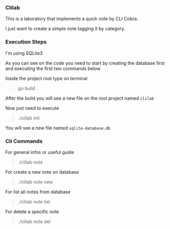 ### Clilab

This is a laboratory that implements a quick note by CLI Cobra. 

I just want to create a simple note tagging it by category.

### Execution Steps

I'm using SQLite3

As you can see on the code you need to start by creating the database first and executing the first two commands below

Inside the project root type on terminal

> go build .

After the build you will see a new file on the root project named `clilab`

Now just need to execute
> ./clilab init

You will see a new file named `sqlite-database.db` 

### Cli Commands

For general infos or useful guide

> ./clilab note

For create a new note on database

> ./clilab note new

For list all notes from database

> ./clilab note list

For delete a specific note 

> ./clilab note del
